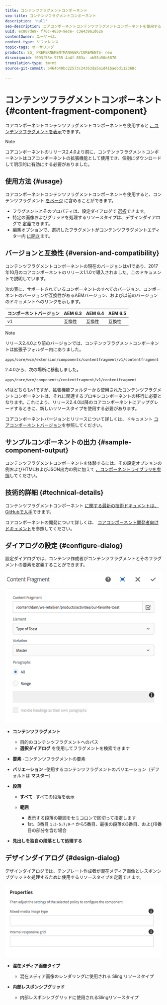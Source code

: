 ```yaml
---
title: コンテンツフラグメントコンポーネント
seo-title: コンテンツフラグメントコンポーネント
description: 'null'
seo-description: コアコンポーネントコンテンツフラグメントコンポーネントを使用すると、コンテンツフラグメントを表示できます。
uuid: ec807de9- f76c-4850-9ece- c3e439a1d626
contentOwner: ユーザーは、
content-type: リファレンス
topic-tags: オーサリング
products: SG_ PREPERNEMENTMANAGER/COREMENTS- new
discoiquuid: f093f58e-9755-4a4f-803a- ab93a50e6870
translation-type: tm+mt
source-git-commit: b464b49bc22573c24363da5a1d41baebd112368c

---
```



# コンテンツフラグメントコンポーネント{#content-fragment-component}

コアコンポーネントコンテンツフラグメントコンポーネントを使用すると [、コンテンツフラグメントを表示](https://helpx.adobe.com/experience-manager/6-5/assets/using/content-fragments.html)できます。

>[!NOTE]
>
>コアコンポーネントのリリース2.4.0より前に、コンテンツフラグメントコンポーネントはコアコンポーネントの拡張機能として使用でき、個別にダウンロードして明示的に有効にする必要がありました。

## 使用方法 {#usage}

コアコンポーネントコンテンツフラグメントコンポーネントを使用すると、コンテンツフラグメント [をページ](https://helpx.adobe.com/experience-manager/6-5/assets/using/content-fragments.html) に含めることができます。

* フラグメントとそのプロパティは、設定ダイアログで [選択](#configure-dialog)できます。
* 特定の画像およびグリッドを処理するリソースタイプは、デザインダイアログで [定義](#design-dialog)できます。
* 編集オプションで、選択したフラグメントがコンテンツフラグメントエディター内 [に開き](https://helpx.adobe.com/content/help/en/experience-manager/6-5/assets/using/content-fragments.html)ます。

## バージョンと互換性 {#version-and-compatibility}

コンテンツフラグメントコンポーネントの現在のバージョンはv1であり、2017年10月のコアコンポーネントのリリース1.1.0で導入されました。このドキュメントで説明しています。

次の表に、サポートされているコンポーネントのすべてのバージョン、コンポーネントのバージョンが互換性があるAEMバージョン、および以前のバージョンのドキュメントへのリンクを示します。

| コンポーネントバージョン | AEM 6.3 | AEM 6.4 | AEM 6.5 |
|--- |--- |--- |---|
| v1 | 互換性 | 互換性 | 互換性 |

>[!NOTE]
>
>リリース2.4.0より前のバージョンでは、コンテンツフラグメントコンポーネントは拡張子フォルダー内にありました。
>
> `apps/core/wcm/extension/components/contentfragment/v1/contentfragment`
> 
>2.4.0から、次の場所に移動しました。
>
>`apps/core/wcm/components/contentfragment/v1/contentfragment`
>
>v1はどちらもv1ですが、拡張機能フォルダーから使用されたコンテンツフラグメントコンポーネントは、それに関連するプロキシコンポーネントの移行に必要となります。これにより、リリース2.4.0以降のコアコンポーネントにアップグレードするときに、新しいリソースタイプを使用する必要があります。

コアコンポーネントバージョンとリリースについて詳しくは、ドキュメント [コアコンポーネントバージョン](versions.md)を参照してください。

## サンプルコンポーネントの出力 {#sample-component-output}

コンテンツフラグメントコンポーネントを体験するには、その設定オプションの例およびHTMLおよびJSON出力の例に加えて [、コンポーネントライブラリを参照](http://opensource.adobe.com/aem-core-wcm-components/library/content-fragment.html)してください。

## 技術的詳細 {#technical-details}

コンテンツフラグメントコンポーネント [に関する最新の技術ドキュメントは、GitHubで入手](https://github.com/adobe/aem-core-wcm-components/tree/master/content/src/content/jcr_root/apps/core/wcm/components/contentfragment/v1/contentfragment)できます。

コアコンポーネントの開発について詳しくは、 [コアコンポーネント開発者向けドキュメント](developing.md)を参照してください。

## ダイアログの設定 {#configure-dialog}

設定ダイアログでは、コンテンツ作成者がコンテンツフラグメントとそのフラグメントの要素を定義することができます。

![](assets/chlimage_1-87.png)

* **コンテンツフラグメント**

   * 目的のコンテンツフラグメントへのパス
   * **選択ダイアログ** を使用してフラグメントを検索できます

* **要素** -コンテンツフラグメントの要素
* **バリエーション** -使用するコンテンツフラグメントのバリエーション（デフォルトは **マスター**）

* **段落**

   * **すべて** -すべての段落を表示
   * **範囲**

      * 表示する段落の範囲をセミコロンで区切って指定します
      * 1st、3番目 `1;3-5;7;9-*` から5番目、最後の段落の3番目、および9番目の部分を含む場合

* **見出しを独自の段落として処理する**

## デザインダイアログ {#design-dialog}

デザインダイアログでは、テンプレート作成者が混在メディア画像とレスポンシブグリッドを処理するために使用するリソースタイプを定義できます。

![](assets/chlimage_1-88.png)

* **混在メディア画像タイプ**

   * 混在メディア画像のレンダリングに使用される Sling リソースタイプ

* **内部レスポンシブグリッド**

   * 内部レスポンシブグリッドに使用されるSlingリソースタイプ